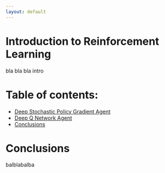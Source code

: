 ```yaml
---
layout: default
---
```



# Introduction to Reinforcement Learning

bla bla bla intro

# Table of contents:
* [Deep Stochastic Policy Gradient Agent](polgrad.html)
* [Deep Q Network Agent](dqn.html)
* [Conclusions]()

# Conclusions

balblabalba
